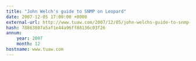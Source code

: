 ```yaml
---
title: "John Welch's guide to SNMP on Leopard"
date: 2007-12-05 17:00:00 +0000
external-url: http://www.tuaw.com/2007/12/05/john-welchs-guide-to-snmp-on-leopard/
hash: 78863807a5af1e44a96ff88136c03f26
annum:
    year: 2007
    month: 12
hostname: www.tuaw.com
---
```



